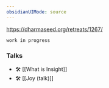 ```yaml
---
obsidianUIMode: source
---
```

https://dharmaseed.org/retreats/1267/

```ad-warning
work in progress
```

### Talks
- 🛠️ [[What is Insight]]
- 🛠️ [[Joy (talk)]]

